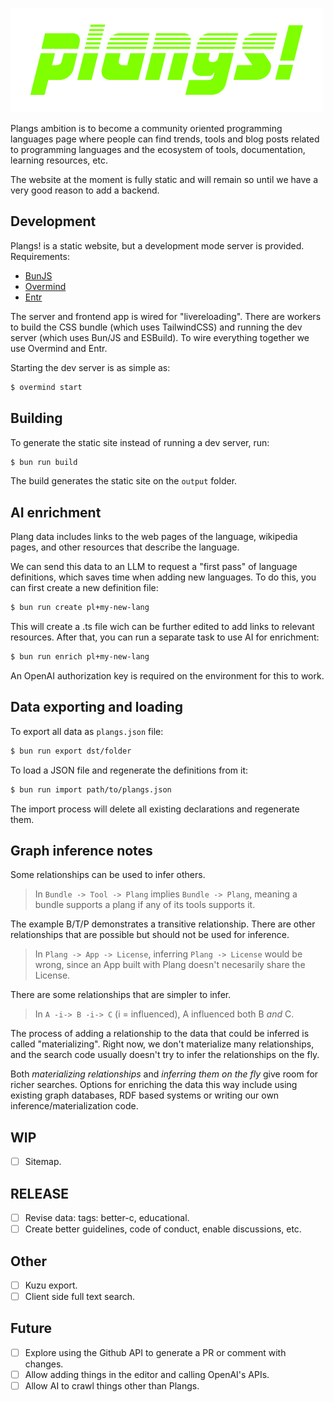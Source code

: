 ![Plangs!](packages/server/static/images/plangs-dark.svg)

Plangs ambition is to become a community oriented programming languages page where people can find trends, tools and blog posts related to programming languages and the ecosystem of tools, documentation, learning resources, etc.

The website at the moment is fully static and will remain so until we have a very good reason to add a backend.

## Development

Plangs! is a static website, but a development mode server is provided.
Requirements:

* [BunJS](https://bun.sh/)
* [Overmind](https://github.com/DarthSim/overmind)
* [Entr](https://github.com/eradman/entr)

The server and frontend app is wired for "livereloading". There are workers to build the CSS bundle (which uses TailwindCSS) and running the dev server (which uses Bun/JS and ESBuild). To wire everything together we use Overmind and Entr.

Starting the dev server is as simple as:

```sh
$ overmind start
```

## Building

To generate the static site instead of running a dev server, run:

```sh
$ bun run build
```

The build generates the static site on the `output` folder.

## AI enrichment

Plang data includes links to the web pages of the language, wikipedia pages, and other resources that describe the language.

We can send this data to an LLM to request a "first pass" of language definitions, which saves time when adding new languages. To do this, you can first create a new definition file:

```sh
$ bun run create pl+my-new-lang
```

This will create a .ts file wich can be further edited to add links to relevant resources.
After that, you can run a separate task to use AI for enrichment:

```sh
$ bun run enrich pl+my-new-lang
```

An OpenAI authorization key is required on the environment for this to work.

## Data exporting and loading

To export all data as `plangs.json` file:

```sh
$ bun run export dst/folder
```

To load a JSON file and regenerate the definitions from it:

```sh
$ bun run import path/to/plangs.json
```

The import process will delete all existing declarations and regenerate them.

## Graph inference notes

Some relationships can be used to infer others.

> In `Bundle -> Tool -> Plang` implies `Bundle -> Plang`, meaning a bundle supports a plang if any of its tools supports it.

The example B/T/P demonstrates a transitive relationship. There are other relationships that are possible but should not be used for inference.

> In `Plang -> App -> License`, inferring `Plang -> License` would be wrong, since an App built with Plang doesn't necesarily share the License.

There are some relationships that are simpler to infer.

> In `A -i-> B -i-> C` (i = influenced), A influenced both B _and_ C.

The process of adding a relationship to the data that could be inferred is called "materializing". Right now, we don't materialize many relationships, and the search code usually doesn't try to infer the relationships on the fly.

Both *materializing relationships* and *inferring them on the fly* give room for richer searches. Options for enriching the data this way include using existing graph databases, RDF based systems or writing our own inference/materialization code.

## WIP

- [ ] Sitemap.

## RELEASE

- [ ] Revise data: tags: better-c, educational.
- [ ] Create better guidelines, code of conduct, enable discussions, etc.

## Other

- [ ] Kuzu export.
- [ ] Client side full text search.

## Future

- [ ] Explore using the Github API to generate a PR or comment with changes.
- [ ] Allow adding things in the editor and calling OpenAI's APIs.
- [ ] Allow AI to crawl things other than Plangs.